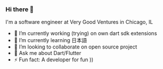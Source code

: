 ### Hi there 👋

I'm a software engineer at Very Good Ventures in Chicago, IL

- 🔭 I’m currently working (trying) on own dart sdk extensions
- 🌱 I’m currently learning 日本語
- 👯 I’m looking to collaborate on open source project
- 💬 Ask me about Dart/Flutter
- ⚡ Fun fact: A developer for fun ))
